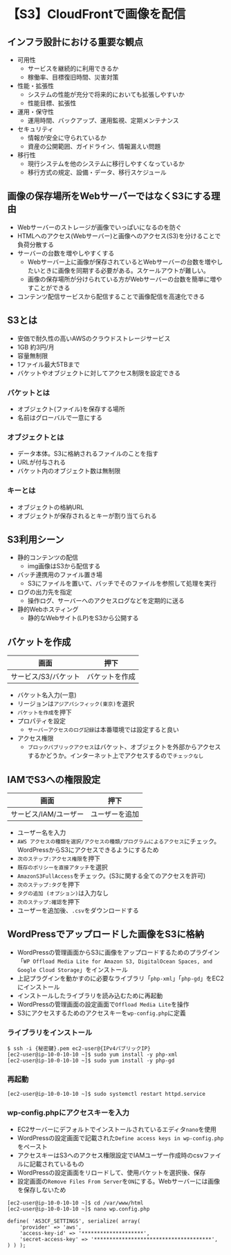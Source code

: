 # 【S3】CloudFrontで画像を配信

## インフラ設計における重要な観点

- 可用性
    - サービスを継続的に利用できるか
    - 稼働率、目標復旧時間、災害対策
- 性能・拡張性
    - システムの性能が充分で将来的においても拡張しやすいか
    - 性能目標、拡張性
- 運用・保守性
    - 運用時間、バックアップ、運用監視、定期メンテナンス
- セキュリティ
    - 情報が安全に守られているか
    - 資産の公開範囲、ガイドライン、情報漏えい問題
- 移行性
    - 現行システムを他のシステムに移行しやすくなっているか
    - 移行方式の規定、設備・データ、移行スケジュール

## 画像の保存場所をWebサーバーではなくS3にする理由

- Webサーバーのストレージが画像でいっぱいになるのを防ぐ
- HTMLへのアクセス(Webサーバー)と画像へのアクセス(S3)を分けることで負荷分散する
- サーバーの台数を増やしやすくする
    - Webサーバー上に画像が保存されているとWebサーバーの台数を増やしたいときに画像を同期する必要がある。スケールアウトが難しい。
    - 画像の保存場所が分けられている方がWebサーバーの台数を簡単に増やすことができる
- コンテンツ配信サービスから配信することで画像配信を高速化できる

## S3とは

- 安価で耐久性の高いAWSのクラウドストレージサービス
- 1GB 約3円/月
- 容量無制限
- 1ファイル最大5TBまで
- バケットやオブジェクトに対してアクセス制限を設定できる

### バケットとは

- オブジェクト(ファイル)を保存する場所
- 名前はグローバルで一意にする

### オブジェクトとは

- データ本体。S3に格納されるファイルのことを指す
- URLが付与される
- バケット内のオブジェクト数は無制限

### キーとは

- オブジェクトの格納URL
- オブジェクトが保存されるとキーが割り当てられる

## S3利用シーン

- 静的コンテンツの配信
    - img画像はS3から配信する
- バッチ連携用のファイル置き場
    - S3にファイルを置いて、バッチでそのファイルを参照して処理を実行
- ログの出力先を指定
    - 操作ログ、サーバーへのアクセスログなどを定期的に送る
- 静的Webホスティング
    - 静的なWebサイト(LP)をS3から公開する

## バケットを作成

|  画面  |  押下  |
| ---- | ---- |
|  サービス/S3/バケット  |  バケットを作成  |

- バケット名入力(一意)
- リージョンは`アジアパシフィック(東京)`を選択
- `バケットを作成`を押下
- プロパティを設定
    - `サーバーアクセスのログ記録`は本番環境では設定すると良い
- アクセス権限
    - `ブロックパブリックアクセス`はバケット、オブジェクトを外部からアクセスするかどうか。インターネット上でアクセスするので`チェックなし`

## IAMでS3への権限設定

|  画面  |  押下  |
| ---- | ---- |
|  サービス/IAM/ユーザー  |  ユーザーを追加  

- ユーザー名を入力
- `AWS アクセスの種類を選択/アクセスの種類/プログラムによるアクセス`にチェック。WordPressからS3にアクセスできるようにするため
- `次のステップ:アクセス権限`を押下
- `既存のポリシーを直接アタッチ`を選択
- `AmazonS3FullAccess`をチェック。(S3に関する全てのアクセスを許可)
- `次のステップ:タグ`を押下
- `タグの追加 (オプション)`は入力なし
- `次のステップ:確認`を押下
- ユーザーを追加後、`.csv`をダウンロードする

## WordPressでアップロードした画像をS3に格納

- WordPressの管理画面からS3に画像をアップロードするためのプラグイン「`WP Offload Media Lite for Amazon S3, DigitalOcean Spaces, and Google Cloud Storage`」をインストール
- 上記プラグインを動かすのに必要なライブラリ「`php-xml`」「`php-gd`」をEC2にインストール
- インストールしたライブラリを読み込むために再起動
- WordPressの管理画面の設定画面で`Offload Media Lite`を操作
- S3にアクセスするためのアクセスキーを`wp-config.php`に定義

### ライブラリをインストール

```terminal
$ ssh -i {秘密鍵}.pem ec2-user@{IPv4パブリックIP}
[ec2-user@ip-10-0-10-10 ~]$ sudo yum install -y php-xml
[ec2-user@ip-10-0-10-10 ~]$ sudo yum install -y php-gd
```

### 再起動

```terminal
[ec2-user@ip-10-0-10-10 ~]$ sudo systemctl restart httpd.service
```

### wp-config.phpにアクセスキーを入力

- EC2サーバーにデフォルトでインストールされているエディタ`nano`を使用
- WordPressの設定画面で記載された`Define access keys in wp-config.php`をペースト
- アクセスキーはS3へのアクセス権限設定でIAMユーザー作成時のcsvファイルに記載されているもの
- WordPressの設定画面をリロードして、使用バケットを選択後、保存
- 設定画面の`Remove Files From Server`を`ON`にする。Webサーバーには画像を保存しないため

```terminal
[ec2-user@ip-10-0-10-10 ~]$ cd /var/www/html
[ec2-user@ip-10-0-10-10 ~]$ nano wp.config.php
```

```php:wp-config.php
define( 'AS3CF_SETTINGS', serialize( array(
    'provider' => 'aws',
    'access-key-id' => '********************',
    'secret-access-key' => '**************************************',
) ) );
```
